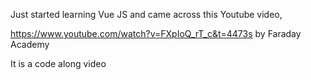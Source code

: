 Just started learning Vue JS and came across this Youtube video,

https://www.youtube.com/watch?v=FXpIoQ_rT_c&t=4473s by Faraday Academy

It is a code along video
